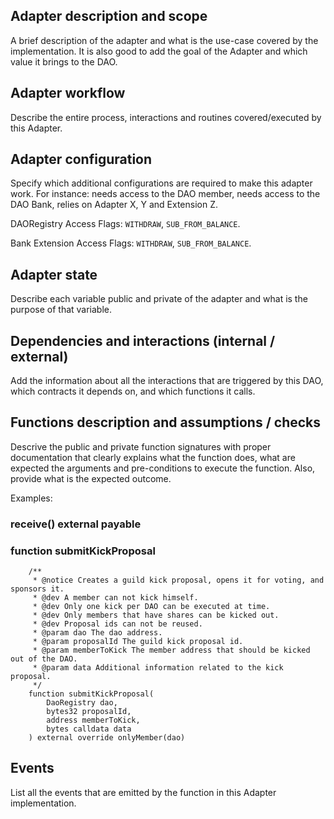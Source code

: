 ## Adapter description and scope

A brief description of the adapter and what is the use-case covered by the implementation. It is also good to add the goal of the Adapter and which value it brings to the DAO.

## Adapter workflow

Describe the entire process, interactions and routines covered/executed by this Adapter.

## Adapter configuration

Specify which additional configurations are required to make this adapter work. For instance: needs access to the DAO member, needs access to the DAO Bank, relies on Adapter X, Y and Extension Z.

DAORegistry Access Flags: `WITHDRAW`, `SUB_FROM_BALANCE`.

Bank Extension Access Flags: `WITHDRAW`, `SUB_FROM_BALANCE`.

## Adapter state

Describe each variable public and private of the adapter and what is the purpose of that variable.

## Dependencies and interactions (internal / external)

Add the information about all the interactions that are triggered by this DAO, which contracts it depends on, and which functions it calls.

## Functions description and assumptions / checks

Descrive the public and private function signatures with proper documentation that clearly explains what the function does, what are expected the arguments and pre-conditions to execute the function. Also, provide what is the expected outcome.

Examples:

### receive() external payable

### function submitKickProposal

```solidity
    /**
     * @notice Creates a guild kick proposal, opens it for voting, and sponsors it.
     * @dev A member can not kick himself.
     * @dev Only one kick per DAO can be executed at time.
     * @dev Only members that have shares can be kicked out.
     * @dev Proposal ids can not be reused.
     * @param dao The dao address.
     * @param proposalId The guild kick proposal id.
     * @param memberToKick The member address that should be kicked out of the DAO.
     * @param data Additional information related to the kick proposal.
     */
    function submitKickProposal(
        DaoRegistry dao,
        bytes32 proposalId,
        address memberToKick,
        bytes calldata data
    ) external override onlyMember(dao)
```

## Events

List all the events that are emitted by the function in this Adapter implementation.
